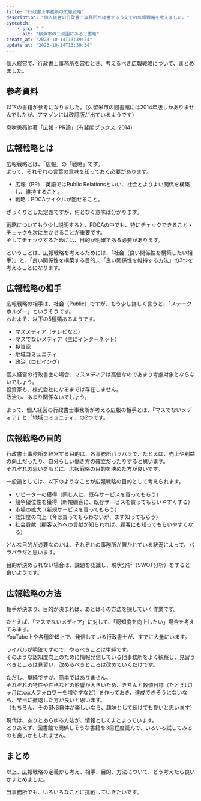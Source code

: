```yaml
---
title: "行政書士事務所の広報戦略"
description: "個人経営の行政書士事務所が経営するうえでの広報戦略を考えました。"
eyecatch: 
    - src: " "
    - alt: "横浜市の三渓園にある三重塔"
create_at: "2023-10-14T13:39:54"
update_at: "2023-10-14T13:39:54"
---
```


個人経営で、行政書士事務所を営むとき、考えるべき広報戦略について、まとめました。

## 参考資料

以下の書籍が参考になりました。（久留米市の図書館には2014年版しかありませんでしたが、アマゾンには改訂版が出ているようです）

息吹勇亮他著「広報・PR論」（有斐閣ブックス, 2014）

## 広報戦略とは

広報戦略とは、「広報」の「戦略」です。  
よって、それぞれの言葉の意味を知っておく必要があります。

- 広報（PR）：英語ではPublic Relationsといい、社会とよりよい関係を構築し、維持すること。
- 戦略：PDCAサイクルが回せること。

ざっくりとした定義ですが、何となく意味は分かります。

戦略についてもう少し説明すると、PDCAの中でも、特にチェックできること・チェックを次に生かせることが重要です。  
そしてチェックするためには、目的が明確である必要があります。

ということは、広報戦略を考えるためには、「社会（良い関係性を構築したい相手）」と、「良い関係性を構築する目的」、「良い関係性を維持する方法」の3つを考えることになります。

## 広報戦略の相手

広報戦略の相手は、社会（Public）ですが、もう少し詳しく言うと、「ステークホルダー」というそうです。  
おおよそ、以下の5種類あるようです。

- マスメディア（テレビなど）
- マスでないメディア（主にインターネット）
- 投資家
- 地域コミュニティ
- 政治（ロビイング）

個人経営の行政書士の場合、マスメディアは高価なのであまり考慮対象とならないでしょう。  
投資家も、株式会社になるまでは存在しません。  
政治も、あまり関係ないでしょう。

よって、個人経営の行政書士事務所が考える広報の相手とは、「マスでないメディア」と「地域コミュニティ」の2つです。

## 広報戦略の目的

行政書士事務所を経営する目的は、各事務所バラバラで、たとえば、売上や利益の向上だったり、自分らしい働き方の確立だったりすると思います。  
それぞれの思いをもとに、広報戦略の目的を決めた方が良いです。

一般論としては、以下のようなことが広報戦略の目的として考えられます。

- リピーターの獲得（同じ人に、既存サービスを買ってもらう）
- 競争優位性を獲得（新規顧客に、既存サービスを買ってもらいやすくする）
- 市場の拡大（新規サービスを買ってもらう）
- 認知度の向上（今は買ってもらわないが、まず知ってもらう）
- 社会貢献（顧客以外への貢献が知られれば、顧客にも知ってもらいやすくなる）

どんな目的が必要なのかは、それぞれの事務所が置かれている状況によって、バラバラだと思います。

目的が決められない場合は、課題を認識し、現状分析（SWOT分析）をすると良いようです。

## 広報戦略の方法

相手が決まり、目的が決まれば、あとはその方法を探していく作業です。

たとえば、「マスでないメディア」に対して、「認知度を向上したい」場合を考えてみます。  
YouTube上や各種SNS上で、発信している行政書士が、すでに大量にいます。

ライバルが明確ですので、やるべきことは単純です。  
そのような認知度向上のために情報発信している他事務所をよく観察し、見習うべきところは見習い、改めるべきところは改めていくだけです。

ただし、単純ですが、簡単ではありません。  
それぞれの特性や性格などの影響が大きいため、きちんと数値目標（たとえば1ヶ月にxxx人フォロワーを増やすなど）を作っておき、達成できそうにないなら、早目に撤退した方が良いと思います。  
（もちろん、そのSNS自体が楽しいなら、趣味として続けても良いと思います）

現代は、ありとあらゆる方法が、情報としてまとまっています。  
とりあえず、図書館で関係しそうな書籍を3冊程度読んで、いろいろ試してみるのも良いかもしれません。

## まとめ

以上、広報戦略の定義から考え、相手、目的、方法について、どう考えたら良いかまとめました。

当事務所でも、いろいろなことに挑戦していきたいです。
